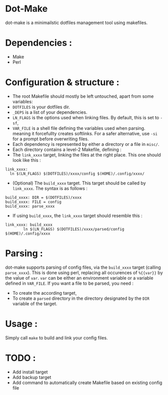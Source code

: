 # Dot-Make

dot-make is a minimailstic dotfiles management tool using makefiles.

# Dependencies :
 - Make
 - Perl

# Configuration & structure :
 - The root Makefile should mostly be left untouched, apart from some variables:
  - `DOTFILES` is your dotfiles dir.
  - `_DEPS` is a list of your dependencies.
  - `LN_FLAGS` is the options used when linking files. By default, this is set to `-sf`,
  - `VAR_FILE` is a shell file defining the variables used when parsing.
  meaning it forcefullty creates softlinks. For a safer alternative, use `-si` for a prompt before overwriting files.
 - Each dependency is represented by either a directory or a file in `misc/`.
 - Each directory contains a level-2 Makefile, defining :
  - The `link_xxxx` target, linking the files at the right place. This one should look like this :
  ```make
  link_xxxx:
    ln $(LN_FLAGS) $(DOTFILES)/xxxx/config $(HOME)/.config/xxxx/
  ```
  - (Optional) The `build_xxxx` target. This target should be called by `link_xxxx`. The syntax is as follows :
  ```make
  build_xxxx: DIR = $(DOTFILES)/xxxx
  build_xxxx: FILE = config
  build_xxxx: parse_xxxx
  ```
  - If using `build_xxxx`, the `link_xxxx` target should resemble this :
  ```make
  link_xxxx: build_xxxx
          ln $(LN_FLAGS) $(DOTFILES)/xxxx/parsed/config $(HOME)/.config/xxxx
  ```

# Parsing :
dot-make supports parsing of config files, via the `build_xxxx` target (calling `parse_xxxx`).
This is done using perl, replacing all occurences of `%{{var}}` by the value of `var`.
`var` can be either an environment variable or a variable defined in `VAR_FILE`.
If you want a file to be parsed, you need :
 - To create the according target,
 - To create a `parsed` directory in the directory designated by the `DIR` variable of the target.

# Usage :
Simply call `make` to build and link your config files.

# TODO :
 - Add install target
 - Add backup target
 - Add command to automatically create Makefile based on existing config file
